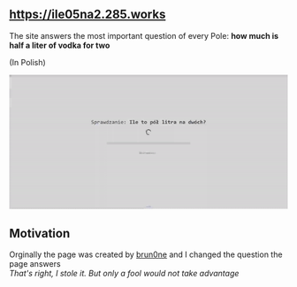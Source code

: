 ## https://ile05na2.285.works
The site answers the most important question of every Pole: **how much is half a liter of vodka for two**

(In Polish)

![Website Showcase](showcase.gif)

## Motivation
Orginally the page was created by <a href="https://github.com/brun0ne/ktopytal.info">brun0ne</a> and I changed the question the page answers<br>
*That's right, I stole it. But only a fool would not take advantage*
